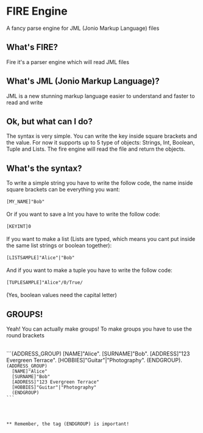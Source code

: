 # FIRE Engine
A fancy parse engine for JML (Jonio Markup Language) files

<h2>What's FIRE?</h2>
<p>Fire it's a parser engine which will read JML files</p>

<h2>What's JML (Jonio Markup Language)?</h2>
<p>JML is a new stunning markup language easier to understand and faster to read and write</p>

<h2>Ok, but what can I do?</h2>
<p>The syntax is very simple. You can write the key inside square brackets and the value. For now it supports up to 5 type of objects: Strings, Int, Boolean, Tuple and Lists. The fire engine will read the file and return the objects.</p>

<h2>What's the syntax?</h2>
<p>To write a simple string you have to write the follow code, the name inside square brackets can be everything you want:</br>
</br>
  <code>[MY_NAME]"Bob"</code></br></br>
  Or if you want to save a Int you have to write the follow code:</br></br>
  <code>[KEYINT]0</code></br></br>
  If you want to make a list (Lists are typed, which means you cant put inside the same list strings or boolean together):</br>
  </br>
  <code>[LISTSAMPLE]"Alice"|"Bob"</code></br></br>
  And if you want to make a tuple you have to write the follow code:</br></br>
  <code>[TUPLESAMPLE]"Alice"/0/True/</code></br></br>
  (Yes, boolean values need the capital letter)</br>
</p>
<h2> GROUPS! </h2>
<p> Yeah! You can actually make groups! To make groups you have to use the round brackets</p>
</br>
```(ADDRESS_GROUP)
  [NAME]"Alice". 
  [SURNAME]"Bob". 
  [ADDRESS]"123 Evergreen Terrace". 
  [HOBBIES]"Guitar"|"Photography". 
  (ENDGROUP). 
<code> (ADDRESS_GROUP)  
  [NAME]"Alice"  
  [SURNAME]"Bob"  
  [ADDRESS]"123 Evergreen Terrace"  
  [HOBBIES]"Guitar"|"Photography"  
  (ENDGROUP)  
```

</br>
<p>** Remember, the tag (ENDGROUP) is important! </p>
